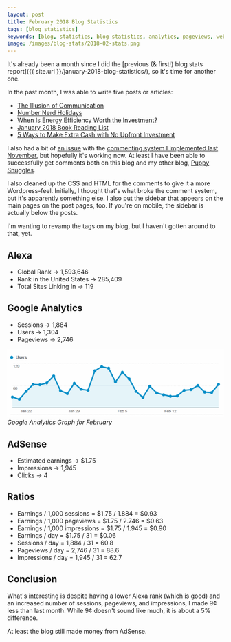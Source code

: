 ```yaml
---
layout: post
title: February 2018 Blog Statistics
tags: [blog statistics]
keywords: [blog, statistics, blog statistics, analytics, pageviews, webmaster, webmaster tools, alexa, google]
image: /images/blog-stats/2018-02-stats.png
---
```


It's already been a month since I did the [previous (& first!) blog stats report]({{ site.url }}/january-2018-blog-statistics/), so it's time for another one.

In the past month, I was able to write five posts or articles:

* [The Illusion of Communication](http://hendrixjoseph.github.io/the-illusion-of-communication/)
* [Number Nerd Holidays](http://hendrixjoseph.github.io/number-nerd-holidays/)
* [When Is Energy Efficiency Worth the Investment?](http://hendrixjoseph.github.io/when-is-energy-efficiency-worth-the-investment/)
* [January 2018 Book Reading List](http://hendrixjoseph.github.io/january-2018-book-reading-list/)
* [5 Ways to Make Extra Cash with No Upfront Investment](http://hendrixjoseph.github.io/5-ways-to-make-extra-cash-with-no-upfront-investment/)

I also had a bit of [an issue](https://github.com/eduardoboucas/staticman/issues/176) with the [commenting system I implemented last November](http://hendrixjoseph.github.io/new-commenting-system-staticman/), but hopefully it's working now. At least I have been able to successfully get comments both on this blog and my other blog, [Puppy Snuggles](http://www.puppy-snuggles.com/).

I also cleaned up the CSS and HTML for the comments to give it a more Wordpress-feel. Initially, I thought that's what broke the comment system, but it's apparently something else. I also put the sidebar that appears on the main pages on the post pages, too. If you're on mobile, the sidebar is actually below the posts.

I'm wanting to revamp the tags on my blog, but I haven't gotten around to that, yet.

## Alexa

* Global Rank &rarr; 1,593,646
* Rank in the United States &rarr; 285,409
* Total Sites Linking In &rarr; 119

## Google Analytics

* Sessions &rarr; 1,884
* Users &rarr; 1,304
* Pageviews &rarr; 2,746

![Google Analytics Graph for February](/images/blog-stats/2018-02-stats.png)
*Google Analytics Graph for February*

## AdSense

* Estimated earnings &rarr; $1.75
* Impressions &rarr; 1,945
* Clicks &rarr; 4

## Ratios

* Earnings / 1,000 sessions = $1.75 / 1.884 = $0.93
* Earnings / 1,000 pageviews = $1.75 / 2.746 = $0.63
* Earnings / 1,000 impressions = $1.75 / 1.945 = $0.90
* Earnings / day = $1.75 / 31 = $0.06
* Sessions / day = 1,884 / 31 = 60.8
* Pageviews / day = 2,746 / 31 = 88.6
* Impressions / day = 1,945 / 31 = 62.7

## Conclusion

What's interesting is despite having a lower Alexa rank (which is good) and an increased number of sessions, pageviews, and impressions, I made 9&cent; less than last month. While 9&cent; doesn't sound like much, it is about a 5% difference.

At least the blog still made money from AdSense.
